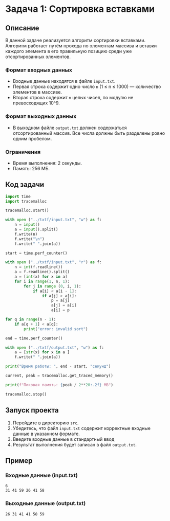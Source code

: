# Задача 1: Сортировка вставками

## Описание

В данной задаче реализуется алгоритм сортировки вставками. Алгоритм работает путём прохода по элементам массива и вставки каждого элемента в его правильную позицию среди уже отсортированных элементов.

### Формат входных данных
- Входные данные находятся в файле `input.txt`.
- Первая строка содержит одно число `n` (1 ≤ n ≤ 1000) — количество элементов в массиве.
- Вторая строка содержит `n` целых чисел, по модулю не превосходящих 10^9.

### Формат выходных данных
- В выходном файле `output.txt` должен содержаться отсортированный массив. Все числа должны быть разделены ровно одним пробелом.

### Ограничения
- Время выполнения: 2 секунды.
- Память: 256 МБ.

## Код задачи

```python
import time
import tracemalloc

tracemalloc.start()

with open ("../txtf/input.txt", "w") as f:
    n = input()
    a = input().split()
    f.write(n)
    f.write("\n")
    f.write(" ".join(a))

start = time.perf_counter()

with open ("../txtf/input.txt", "r") as f:
    n = int(f.readline())
    a = f.readline().split()
    a = [int(x) for x in a]
    for i in range(1, n, 1):
        for j in range (0, i, 1):
            if a[i] < a[i - 1]:
                if a[j] > a[i]:
                    p = a[j]
                    a[j] = a[i]
                    a[i] = p

for q in range(n - 1):
    if a[q + 1] < a[q]:
        print("error: invalid sort")

end = time.perf_counter()

with open ("../txtf/output.txt", "w") as f:
    a = [str(x) for x in a ]
    f.write(" ".join(a))

print("Время работы: ", end - start, "секунд")

current, peak = tracemalloc.get_traced_memory()

print(f"Пиковая память: {peak / 2**20:.2f} MB")

tracemalloc.stop()
```

## Запуск проекта

1. Перейдите в директорию `src`.
2. Убедитесь, что файл `input.txt` содержит корректные входные данные в указанном формате.
3. Введите входные данные в стандартный ввод
5. Результат выполнения будет записан в файл `output.txt`.

## Пример

### Входные данные (input.txt)
```
6
31 41 59 26 41 58
```

### Выходные данные (output.txt)
```
26 31 41 41 58 59
```
